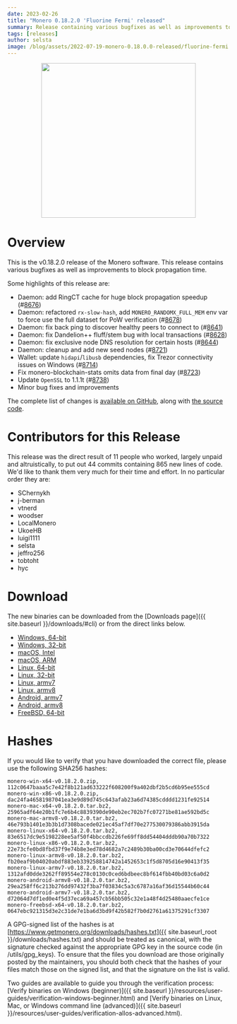 ```yaml
---
date: 2023-02-26
title: "Monero 0.18.2.0 'Fluorine Fermi' released"
summary: Release containing various bugfixes as well as improvements to block propagation time.
tags: [releases]
author: selsta
image: /blog/assets/2022-07-19-monero-0.18.0.0-released/fluorine-fermi.png
---
```


<div align="center">
  <img src="{{ page.image }}" width="350px">
</div>

# Overview

This is the v0.18.2.0 release of the Monero software. This release contains various bugfixes as well as improvements to block propagation time.

Some highlights of this release are:

- Daemon: add RingCT cache for huge block propagation speedup (#[8676](https://github.com/monero-project/monero/pull/8676))
- Daemon: refactored `rx-slow-hash`, add `MONERO_RANDOMX_FULL_MEM` env var to force use the full dataset for PoW verification (#[8678](https://github.com/monero-project/monero/pull/8678))
- Daemon: fix back ping to discover healthy peers to connect to (#[8641](https://github.com/monero-project/monero/pull/8641))
- Daemon: fix Dandelion++ fluff/stem bug with local transactions (#[8628](https://github.com/monero-project/monero/pull/8628))
- Daemon: fix exclusive node DNS resolution for certain hosts (#[8644](https://github.com/monero-project/monero/pull/8644))
- Daemon: cleanup and add new seed nodes (#[8721](https://github.com/monero-project/monero/pull/8721))
- Wallet: update `hidapi`/`libusb` dependencies, fix Trezor connectivity issues on Windows (#[8714](https://github.com/monero-project/monero/pull/8714))
- Fix monero-blockchain-stats omits data from final day (#[8723](https://github.com/monero-project/monero/pull/8723))
- Update `OpenSSL` to 1.1.1t (#[8738](https://github.com/monero-project/monero/pull/8738))
- Minor bug fixes and improvements

The complete list of changes is [available on GitHub](https://github.com/monero-project/monero/compare/v0.18.1.2...v0.18.2.0), along with [the source code](https://github.com/monero-project/monero/tree/v0.18.2.0).

# Contributors for this Release

This release was the direct result of 11 people who worked, largely unpaid and altruistically, to put out 44 commits containing 865 new lines of code. We'd like to thank them very much for their time and effort. In no particular order they are:

- SChernykh
- j-berman
- vtnerd
- woodser
- LocalMonero
- UkoeHB
- luigi1111
- selsta
- jeffro256
- tobtoht
- hyc

# Download

The new binaries can be downloaded from the [Downloads page]({{ site.baseurl }}/downloads/#cli) or from the direct links below.

- [Windows, 64-bit](https://downloads.getmonero.org/cli/monero-win-x64-v0.18.2.0.zip)
- [Windows, 32-bit](https://downloads.getmonero.org/cli/monero-win-x86-v0.18.2.0.zip)
- [macOS, Intel](https://downloads.getmonero.org/cli/monero-mac-x64-v0.18.2.0.tar.bz2)
- [macOS, ARM](https://downloads.getmonero.org/cli/monero-mac-armv8-v0.18.2.0.tar.bz2)
- [Linux, 64-bit](https://downloads.getmonero.org/cli/monero-linux-x64-v0.18.2.0.tar.bz2)
- [Linux, 32-bit](https://downloads.getmonero.org/cli/monero-linux-x86-v0.18.2.0.tar.bz2)
- [Linux, armv7](https://downloads.getmonero.org/cli/monero-linux-armv7-v0.18.2.0.tar.bz2)
- [Linux, armv8](https://downloads.getmonero.org/cli/monero-linux-armv8-v0.18.2.0.tar.bz2)
- [Android, armv7](https://downloads.getmonero.org/cli/monero-android-armv7-v0.18.2.0.tar.bz2)
- [Android, armv8](https://downloads.getmonero.org/cli/monero-android-armv8-v0.18.2.0.tar.bz2)
- [FreeBSD, 64-bit](https://downloads.getmonero.org/cli/monero-freebsd-x64-v0.18.2.0.tar.bz2)

# Hashes

If you would like to verify that you have downloaded the correct file, please use the following SHA256 hashes:

```
monero-win-x64-v0.18.2.0.zip, 112c0647baaa5c7e42f8b121ad633222f608200f9a402dbf2b5cd6b95ee555cd
monero-win-x86-v0.18.2.0.zip, dac24fa46581987041ea3e9d89d745c643afab23a6d74385cdddd1231fe92514
monero-mac-x64-v0.18.2.0.tar.bz2, 25965adf64e20b1fc7e6b4c8839390de90eb2ec702b7fc07271be81ae592bd5c
monero-mac-armv8-v0.18.2.0.tar.bz2, 46e793b1401e3b3b1d7308bacede021ec45af7df70e277530079386abb3915da
monero-linux-x64-v0.18.2.0.tar.bz2, 83e6517dc9e5198228ee5af50f4bbccdb226fe69ff8dd54404dddb90a70b7322
monero-linux-x86-v0.18.2.0.tar.bz2, 22e73cfe0bd8fbd37f9e74b8e3ed78d4682a7c2489b30ba00cd3e70644dfefc2
monero-linux-armv8-v0.18.2.0.tar.bz2, fb20eaf9b04020abdf883eb339258814742a1452653c1f5d8705d16e90413f35
monero-linux-armv7-v0.18.2.0.tar.bz2, 1312afd0dde3262ff89554e278c0130c0ced6bdbeec8bf614fbb40bd03c6a0d2
monero-android-armv8-v0.18.2.0.tar.bz2, 29ea258ff6c213b276dd97432f3ba7f03834c5a3c6787a16af36d15544b60c44
monero-android-armv7-v0.18.2.0.tar.bz2, d72064d7df1ed0e4f5d37eca69a457cb56bb505c32e1a48f4d25480aaecfe1ce
monero-freebsd-x64-v0.18.2.0.tar.bz2, 0647ebc921315d3e2c31de7e1ba6d3bd9f42b582f7b0d2761a61375291cf3307
```

A GPG-signed list of the hashes is at [https://www.getmonero.org/downloads/hashes.txt]({{ site.baseurl_root }}/downloads/hashes.txt) and should be treated as canonical, with the signature checked against the appropriate GPG key in the source code (in /utils/gpg_keys). To ensure that the files you download are those originally posted by the maintainers, you should both check that the hashes of your files match those on the signed list, and that the signature on the list is valid.

Two guides are available to guide you through the verification process: [Verify binaries on Windows (beginner)]({{ site.baseurl }}/resources/user-guides/verification-windows-beginner.html) and [Verify binaries on Linux, Mac, or Windows command line (advanced)]({{ site.baseurl }}/resources/user-guides/verification-allos-advanced.html).
